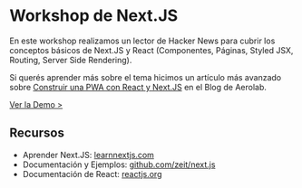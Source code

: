 # Workshop de Next.JS

En este workshop realizamos un lector de Hacker News para cubrir los conceptos básicos de Next.JS y React (Componentes, Páginas, Styled JSX, Routing, Server Side Rendering).

Si querés aprender más sobre el tema hicimos un artículo más avanzado sobre [Construir una PWA con React y Next.JS](https://aerolab.co/blog/react-nextjs-pwa) en el Blog de Aerolab.

[Ver la Demo >](https://workshop-nqmtqzruxr.now.sh)

## Recursos

* Aprender Next.JS: [learnnextjs.com](https://learnnextjs.com/)
* Documentación y Ejemplos: [github.com/zeit/next.js](https://github.com/zeit/next.js/)
* Documentación de React: [reactjs.org](https://reactjs.org/)

